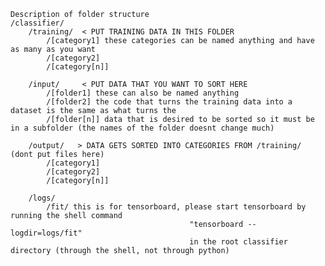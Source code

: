     Description of folder structure
    /classifier/
        /training/  < PUT TRAINING DATA IN THIS FOLDER
            /[category1] these categories can be named anything and have as many as you want
            /[category2]  
            /[category[n]]
            
        /input/     < PUT DATA THAT YOU WANT TO SORT HERE 
            /[folder1] these can also be named anything
            /[folder2] the code that turns the training data into a dataset is the same as what turns the
            /[folder[n]] data that is desired to be sorted so it must be in a subfolder (the names of the folder doesnt change much)
            
        /output/   > DATA GETS SORTED INTO CATEGORIES FROM /training/ (dont put files here)
            /[category1]
            /[category2]  
            /[category[n]]
            
        /logs/
            /fit/ this is for tensorboard, please start tensorboard by running the shell command 
                                            "tensorboard --logdir=logs/fit" 
                                            in the root classifier directory (through the shell, not through python)

